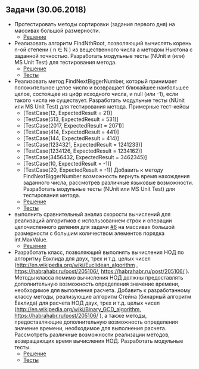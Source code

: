 ## Задачи (30.06.2018)
- Протестировать методы сортировки (задания первого дня) на массивах большой размерности.
  - [Решение](https://github.com/valerycadovic/NET.S.2018.Chadovich.01/blob/master/Algorithms.Tests/Algorithms_Test.cs#L47)
- Реализовать алгоритм FindNthRoot, позволяющий вычислять корень n-ой степени ( n ∈ N ) из вещественного числа а методом Ньютона с заданной точностью. Разработать модульные тесты (NUnit и (или) MS Unit Test) для тестирования метода.
  - [Решение](https://github.com/valerycadovic/NET.S.2018.Chadovich.03/blob/master/NET.S.2018.Chadovich.03/Day3/Algorithms.cs#L20)
  - [Тесты](https://github.com/valerycadovic/NET.S.2018.Chadovich.03/blob/master/NET.S.2018.Chadovich.03/Day3.Tests/Algorithms_Test.cs#L10)
- Реализовать метод FindNextBiggerNumber, который принимает положительное целое число и возвращает ближайшее наибольшее целое, состоящее из цифр исходного числа, и null (или -1), если такого числа не существует.
Разработать модульные тесты (NUnit или MS Unit Test) для тестирования метода. Примерные тест-кейсы
  - [TestCase(12, ExpectedResult = 21)]
  - [TestCase(513, ExpectedResult = 531)]
  - [TestCase(2017, ExpectedResult = 2071)]
  - [TestCase(414, ExpectedResult = 441)]
  - [TestCase(144, ExpectedResult = 414)]
  - [TestCase(1234321, ExpectedResult = 1241233)]
  - [TestCase(1234126, ExpectedResult = 1234162)]
  - [TestCase(3456432, ExpectedResult = 3462345)]
  - [TestCase(10, ExpectedResult = -1)]
  - [TestCase(20, ExpectedResult = -1)]
Добавить к методу FindNextBiggerNumber возможность вернуть время нахождения заданного числа, рассмотрев различные языковые возможности. Разработать модульные тесты (NUnit или MS Unit Test) для тестирования метода.
  - [Решение](https://github.com/valerycadovic/NET.S.2018.Chadovich.03/blob/master/NET.S.2018.Chadovich.03/Day3/Algorithms.cs#L61)
  - [Тесты](https://github.com/valerycadovic/NET.S.2018.Chadovich.03/blob/master/NET.S.2018.Chadovich.03/Day3.Tests/Algorithms_Test.cs#L28)
- выполнить сравнительный анализ скорости вычислений для реализаций алгоритмов с использованием строк и операции целочисленного деления для задачи [#6](https://github.com/EPM-RD-NETLAB/.NET-Framework-modules/tree/master/M2.%20Basic%20Coding%20in%20C%23) на массивах большой размерности с большим количеством элементов порядка int.MaxValue.
  - [Решение](https://github.com/valerycadovic/NET.S.2018.Chadovich.03/blob/master/NET.S.2018.Chadovich.03/SpeedTest.linq)
- Разработать класс, позволяющий выполнять вычисления НОД по алгоритму Евклида для двух, трех и т.д. целых чисел (http://en.wikipedia.org/wiki/Euclidean_algorithm , https://habrahabr.ru/post/205106/, https://habrahabr.ru/post/205106/ ). Методы класса помимо вычисления НОД должны предоставлять дополнительную возможность определения значение времени, необходимое для выполнения расчета. Добавить к разработанному классу методы, реализующие алгоритм Стейна (бинарный алгоритм Евклида) для расчета НОД двух, трех и т.д. целых чисел (http://en.wikipedia.org/wiki/Binary_GCD_algorithm, https://habrahabr.ru/post/205106/ ), а также методы, предоставляющие дополнительную возможность определения значение времени, необходимое для выполнения расчета. Рассмотреть различные возможности реализации методов, возвращающих время вычисления НОД. Разработать модульные тесты.
  - [Решение](https://github.com/valerycadovic/NET.S.2018.Chadovich.03/blob/master/NET.S.2018.Chadovich.03/Day3/GCD.cs)
  - [Тесты](https://github.com/valerycadovic/NET.S.2018.Chadovich.03/blob/master/NET.S.2018.Chadovich.03/Day3.Tests/GCD_Test.cs)
